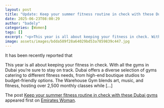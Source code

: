 ```yaml
---
layout: post
title: "Update: Keep your summer fitness routine in check with these Dubai gyms"
date: 2025-06-23T08:00:29
author: "badely"
categories: [Women]
tags: []
excerpt: "<p>This year is all about keeping your fitness in check. With all the gyms in Dubai you’re sure to stay on track. Dubai offers a diverse selection of "
image: assets/images/bdda589f28a64029bd53a7859839c447.jpg
---
```


It has been recently reported that <p>This year is all about keeping your fitness in check. With all the gyms in Dubai you’re sure to stay on track. Dubai offers a diverse selection of gyms catering to different fitness needs, from high-end boutique studios to budget-friendly options. The Warehouse Gym blends art, music, and fitness, hosting over 2,500 monthly classes while [&#8230;]</p>
<p>The post <a href="https://emirateswoman.com/keep-your-summer-fitness-routine-in-check-with-these-dubai-gyms/" rel="nofollow">Keep your summer fitness routine in check with these Dubai gyms</a> appeared first on <a href="https://emirateswoman.com" rel="nofollow">Emirates Woman</a>.</p>

